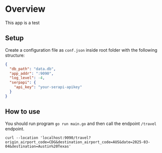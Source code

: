 # Overview

This app is a test

## Setup

Create a configuration file as `conf.json` inside root folder
with the following structure:

```json
{
  "db_path": "data.db",
  "app_addr": ":9090",
  "log_level": -4,
  "serpapi": {
    "api_key": "your-serapi-apikey"
  }
}
```

## How to use

You should run program `go run main.go` and then call the endpoint `/travel` endpoint.

```shell
curl --location 'localhost:9090/travel?origin_airport_code=CDG&destination_airport_code=AUS&date=2025-03-04&destination=Austin%20Texas'
```
